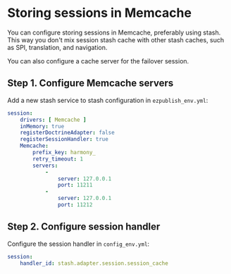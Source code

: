 # Storing sessions in Memcache

You can configure storing sessions in Memcache, preferably using stash.
This way you don't mix session stash cache with other stash caches, such as SPI, translation, and navigation.

You can also configure a cache server for the failover session.

## Step 1. Configure Memcache servers

Add a new stash service to stash configuration in `ezpublish_env.yml`:

``` yaml
session:
    drivers: [ Memcache ]
    inMemory: true
    registerDoctrineAdapter: false
    registerSessionHandler: true
    Memcache:
        prefix_key: harmony_
        retry_timeout: 1
        servers:
            -
                server: 127.0.0.1
                port: 11211
            -
                server: 127.0.0.1
                port: 11212
```

## Step 2. Configure session handler

Configure the session handler in `config_env.yml`:

``` yaml
session:
    handler_id: stash.adapter.session.session_cache
```
